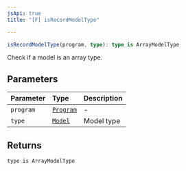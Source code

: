 ```yaml
---
jsApi: true
title: "[F] isRecordModelType"

---
```

```ts
isRecordModelType(program, type): type is ArrayModelType
```

Check if a model is an array type.

## Parameters

| Parameter | Type | Description |
| :------ | :------ | :------ |
| `program` | [`Program`](Interface.Program.md) | - |
| `type` | [`Model`](Interface.Model.md) | Model type |

## Returns

`type is ArrayModelType`
